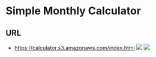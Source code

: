 # Simple Monthly Calculator

## URL
* https://calculator.s3.amazonaws.com/index.html
[<img src="https://i.imgur.com/bIJxeez.png">](https://i.imgur.com/bIJxeez.png)
[<img src="https://i.imgur.com/7XRn4oK.png">](https://i.imgur.com/7XRn4oK.png)
